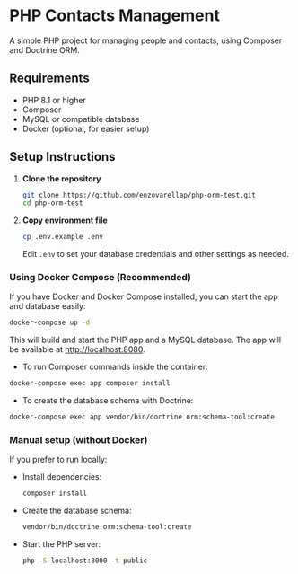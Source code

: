 # PHP Contacts Management

A simple PHP project for managing people and contacts, using Composer and Doctrine ORM.

## Requirements

- PHP 8.1 or higher
- Composer
- MySQL or compatible database
- Docker (optional, for easier setup)

## Setup Instructions

1. **Clone the repository**
   ```sh
   git clone https://github.com/enzovarellap/php-orm-test.git
   cd php-orm-test
   ```


2. **Copy environment file**
   ```sh
   cp .env.example .env
   ```
   Edit `.env` to set your database credentials and other settings as needed.

### Using Docker Compose (Recommended)

If you have Docker and Docker Compose installed, you can start the app and database easily:

```sh
docker-compose up -d
```

This will build and start the PHP app and a MySQL database.
The app will be available at [http://localhost:8080](http://localhost:8080).

- To run Composer commands inside the container:
```sh
docker-compose exec app composer install
```
- To create the database schema with Doctrine:
```sh
docker-compose exec app vendor/bin/doctrine orm:schema-tool:create
```

### Manual setup (without Docker)
If you prefer to run locally:

- Install dependencies:
  ```sh
  composer install
  ```
- Create the database schema:
  ```sh
  vendor/bin/doctrine orm:schema-tool:create
  ```
- Start the PHP server:
  ```sh
  php -S localhost:8000 -t public
  ```
